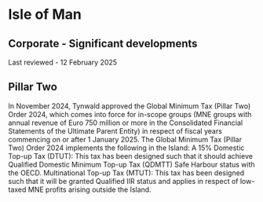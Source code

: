 # Isle of Man
## Corporate - Significant developments
Last reviewed - 12 February 2025
## Pillar Two
In November 2024, Tynwald approved the Global Minimum Tax (Pillar Two) Order 2024, which comes into force for in-scope groups (MNE groups with annual revenue of Euro 750 million or more in the Consolidated Financial Statements of the Ultimate Parent Entity) in respect of fiscal years commencing on or after 1 January 2025. The Global Minimum Tax (Pillar Two) Order 2024 implements the following in the Island:
A 15% Domestic Top-up Tax (DTUT): This tax has been designed such that it should achieve Qualified Domestic Minimum Top-up Tax (QDMTT) Safe Harbour status with the OECD.
Multinational Top-up Tax (MTUT): This tax has been designed such that it will be granted Qualified IIR status and applies in respect of low-taxed MNE profits arising outside the Island.
